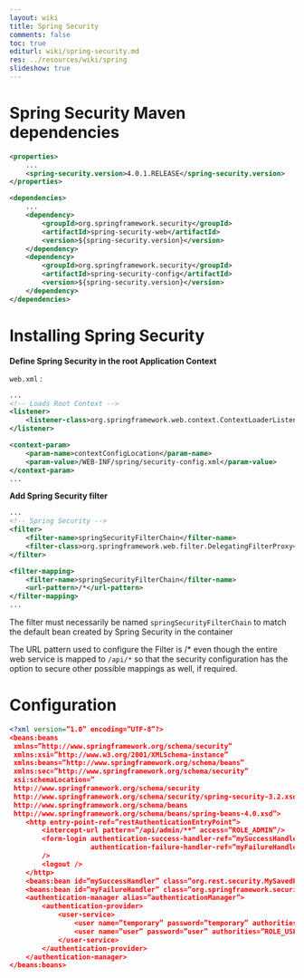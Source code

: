 ```yaml
---
layout: wiki
title: Spring Security
comments: false
toc: true
editurl: wiki/spring-security.md
res: ../resources/wiki/spring
slideshow: true
---
```


# Spring Security Maven dependencies

```xml
<properties>
    ...
    <spring-security.version>4.0.1.RELEASE</spring-security.version>
</properties>

<dependencies>
    ...
    <dependency>
        <groupId>org.springframework.security</groupId>
        <artifactId>spring-security-web</artifactId>
        <version>${spring-security.version}</version>
    </dependency>
    <dependency>
        <groupId>org.springframework.security</groupId>
        <artifactId>spring-security-config</artifactId>
        <version>${spring-security.version}</version>
    </dependency>
</dependencies>
```

# Installing Spring Security

**Define Spring Security in the root Application Context**

```web.xml``` :

```xml
...
<!-- Loads Root Context -->
<listener>
    <listener-class>org.springframework.web.context.ContextLoaderListener</listener-class>
</listener>

<context-param>
    <param-name>contextConfigLocation</param-name>
    <param-value>/WEB-INF/spring/security-config.xml</param-value>
</context-param>
... 
```

**Add Spring Security filter**

```xml
...
<!-- Spring Security -->
<filter>
    <filter-name>springSecurityFilterChain</filter-name>
    <filter-class>org.springframework.web.filter.DelegatingFilterProxy</filter-class>
</filter>

<filter-mapping>
    <filter-name>springSecurityFilterChain</filter-name>
    <url-pattern>/*</url-pattern>
</filter-mapping>
...
```

The filter must necessarily be named `springSecurityFilterChain` to match the default bean created by Spring Security in the container

The URL pattern used to configure the Filter is /* even though the entire web service is mapped to `/api/*` so that the security configuration has the option to secure other possible mappings as well, if required.

# Configuration

```xml
<?xml version=”1.0” encoding=”UTF-8”?>
<beans:beans
 xmlns=”http://www.springframework.org/schema/security”
 xmlns:xsi=”http://www.w3.org/2001/XMLSchema-instance”
 xmlns:beans=”http://www.springframework.org/schema/beans”
 xmlns:sec=”http://www.springframework.org/schema/security”
 xsi:schemaLocation=”
 http://www.springframework.org/schema/security
 http://www.springframework.org/schema/security/spring-security-3.2.xsd
 http://www.springframework.org/schema/beans
 http://www.springframework.org/schema/beans/spring-beans-4.0.xsd”>
    <http entry-point-ref=”restAuthenticationEntryPoint”>
        <intercept-url pattern=”/api/admin/**” access=”ROLE_ADMIN”/>
        <form-login authentication-success-handler-ref=”mySuccessHandler”
                    authentication-failure-handler-ref=”myFailureHandler”
        />
        <logout />
    </http>
    <beans:bean id=”mySuccessHandler” class=”org.rest.security.MySavedRequestAwareAuthenticationSuccessHandler”/>
    <beans:bean id=”myFailureHandler” class=”org.springframework.security.web.authentication.SimpleUrlAuthenticationFailureHandler”/>
    <authentication-manager alias=”authenticationManager”>
        <authentication-provider>
            <user-service>
                <user name=”temporary” password=”temporary” authorities=”ROLE_ADMIN”/>
                <user name=”user” password=”user” authorities=”ROLE_USER”/>
            </user-service>
        </authentication-provider>
    </authentication-manager>
</beans:beans>
```